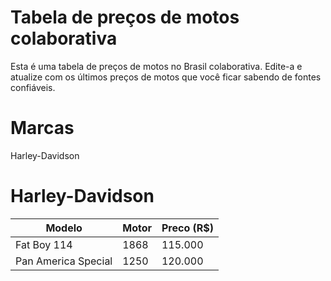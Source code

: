 Tabela de preços de motos colaborativa
========================

Esta é uma tabela de preços de motos no Brasil colaborativa. Edite-a e atualize com os últimos preços de motos que você ficar sabendo de fontes confiáveis. 

# Marcas

Harley-Davidson

# Harley-Davidson

| Modelo | Motor  | Preco (R$) |
|--------|-------|-------|
| Fat Boy 114      | 1868      |  115.000     |
|  Pan America Special      | 1250      |  120.000     |